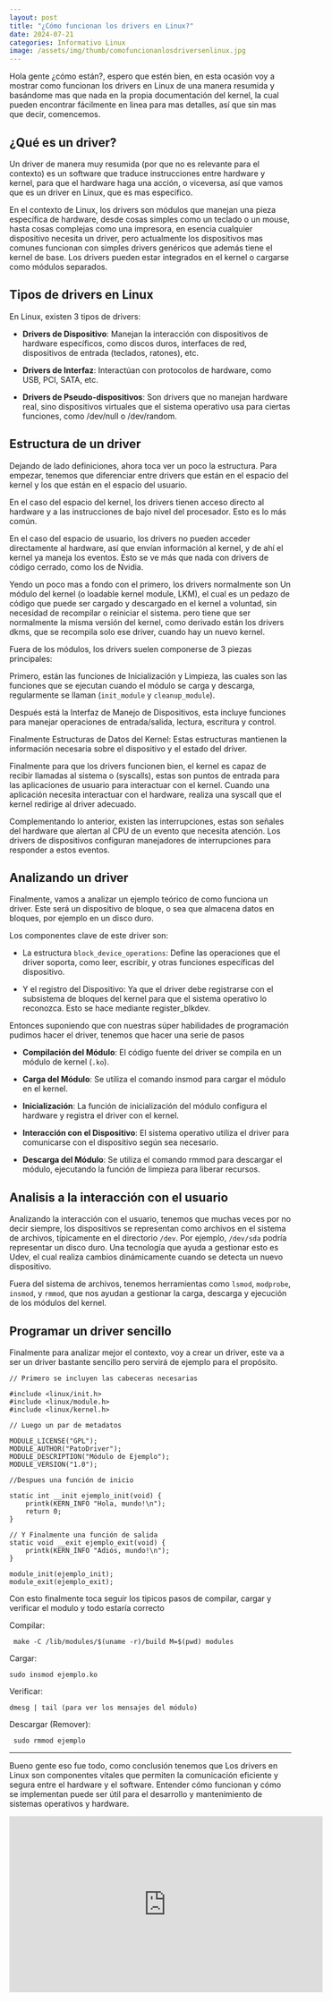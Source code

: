 ```yaml
---
layout: post
title: "¿Cómo funcionan los drivers en Linux?"
date: 2024-07-21
categories: Informativo Linux
image: /assets/img/thumb/comofuncionanlosdriversenlinux.jpg
---
```


Hola gente ¿cómo están?, espero que estén bien, en esta ocasión voy a mostrar como funcionan los drivers en Linux de una manera resumida y basándome mas que nada en la propia documentación del kernel, la cual pueden encontrar fácilmente en linea para mas detalles, así que sin mas que decir, comencemos.

## ¿Qué es un driver?

Un driver de manera muy resumida (por que no es relevante para el contexto) es un software que traduce instrucciones entre hardware y kernel, para que el hardware haga una acción, o viceversa, así que vamos que es un driver en Linux, que es mas especifico.

En el contexto de Linux, los drivers son módulos que manejan una pieza específica de hardware, desde cosas simples como un teclado o un mouse, hasta cosas complejas como una impresora, en esencia cualquier dispositivo necesita un driver, pero actualmente los dispositivos mas comunes funcionan con simples drivers genéricos que además tiene el kernel de base. Los drivers pueden estar integrados en el kernel o cargarse como módulos separados.

## Tipos de drivers en Linux

En Linux, existen 3 tipos de drivers:

- **Drivers de Dispositivo**: Manejan la interacción con dispositivos de hardware específicos, como discos duros, interfaces de red, dispositivos de entrada (teclados, ratones), etc.

- **Drivers de Interfaz**: Interactúan con protocolos de hardware, como USB, PCI, SATA, etc.

- **Drivers de Pseudo-dispositivos**: Son drivers que no manejan hardware real, sino dispositivos virtuales que el sistema operativo usa para ciertas funciones, como /dev/null o /dev/random.

## Estructura de un driver

Dejando de lado definiciones, ahora toca ver un poco la estructura. Para empezar, tenemos que diferenciar entre drivers que están en el espacio del kernel y los que están en el espacio del usuario.

En el caso del espacio del kernel, los drivers tienen acceso directo al hardware y a las instrucciones de bajo nivel del procesador. Esto es lo más común.

En el caso del espacio de usuario, los drivers no pueden acceder directamente al hardware, así que envían información al kernel, y de ahí el kernel ya maneja los eventos. Esto se ve más que nada con drivers de código cerrado, como los de Nvidia.

Yendo un poco mas a fondo con el primero, los drivers normalmente son Un módulo del kernel (o loadable kernel module, LKM), el cual es un pedazo de código que puede ser cargado y descargado en el kernel a voluntad, sin necesidad de recompilar o reiniciar el sistema. pero tiene que ser normalmente la misma versión del kernel, como derivado están los drivers dkms, que se recompila solo ese driver, cuando hay un nuevo kernel.

Fuera de los módulos, los drivers suelen componerse de 3 piezas principales:

Primero, están las funciones de Inicialización y Limpieza, las cuales son las funciones que se ejecutan cuando el módulo se carga y descarga, regularmente se llaman (`init_module` y `cleanup_module`).

Después está la Interfaz de Manejo de Dispositivos, esta incluye funciones para manejar operaciones de entrada/salida, lectura, escritura y control.

Finalmente Estructuras de Datos del Kernel: Estas estructuras mantienen la información necesaria sobre el dispositivo y el estado del driver.

Finalmente para que los drivers funcionen bien, el kernel es capaz de recibir llamadas al sistema o (syscalls), estas son puntos de entrada para las aplicaciones de usuario para interactuar con el kernel. Cuando una aplicación necesita interactuar con el hardware, realiza una syscall que el kernel redirige al driver adecuado.

Complementando lo anterior, existen las interrupciones, estas son señales del hardware que alertan al CPU de un evento que necesita atención. Los drivers de dispositivos configuran manejadores de interrupciones para responder a estos eventos.

## Analizando un driver

Finalmente, vamos a analizar un ejemplo teórico de como funciona un driver. Este será un dispositivo de bloque, o sea que almacena datos en bloques, por ejemplo en un disco duro.

Los componentes clave de este driver son:

- La estructura `block_device_operations`: Define las operaciones que el driver soporta, como leer, escribir, y otras funciones específicas del dispositivo.

- Y el registro del Dispositivo: Ya que el driver debe registrarse con el subsistema de bloques del kernel para que el sistema operativo lo reconozca. Esto se hace mediante register_blkdev.

Entonces suponiendo que con nuestras súper habilidades de programación pudimos hacer el driver, tenemos que hacer una serie de pasos

- **Compilación del Módulo**: El código fuente del driver se compila en un módulo de kernel (`.ko`).

- **Carga del Módulo**: Se utiliza el comando insmod para cargar el módulo en el kernel.

- **Inicialización**: La función de inicialización del módulo configura el hardware y registra el driver con el kernel.

- **Interacción con el Dispositivo**: El sistema operativo utiliza el driver para comunicarse con el dispositivo según sea necesario.

- **Descarga del Módulo**: Se utiliza el comando rmmod para descargar el módulo, ejecutando la función de limpieza para liberar recursos.

## Analisis a la interacción con el usuario

Analizando la interacción con el usuario, tenemos que muchas veces por no decir siempre, los dispositivos se representan como archivos en el sistema de archivos, típicamente en el directorio `/dev`. Por ejemplo, `/dev/sda` podría representar un disco duro. Una tecnología que ayuda a gestionar esto es Udev, el cual realiza cambios dinámicamente cuando se detecta un nuevo dispositivo.

Fuera del sistema de archivos, tenemos herramientas como `lsmod`, `modprobe`, `insmod`, y `rmmod`, que nos ayudan a gestionar la carga, descarga y ejecución de los módulos del kernel.

## Programar un driver sencillo

Finalmente para analizar mejor el contexto, voy a crear un driver, este va a ser un driver bastante sencillo pero servirá de ejemplo para el propósito.


```
// Primero se incluyen las cabeceras necesarias

#include <linux/init.h>
#include <linux/module.h>
#include <linux/kernel.h>

// Luego un par de metadatos

MODULE_LICENSE("GPL");
MODULE_AUTHOR("PatoDriver");
MODULE_DESCRIPTION("Módulo de Ejemplo");
MODULE_VERSION("1.0");

//Despues una función de inicio

static int __init ejemplo_init(void) {
    printk(KERN_INFO "Hola, mundo!\n");
    return 0;
}

// Y Finalmente una función de salida
static void __exit ejemplo_exit(void) {
    printk(KERN_INFO "Adiós, mundo!\n");
}

module_init(ejemplo_init);
module_exit(ejemplo_exit);
```

Con esto finalmente toca seguir los tipicos pasos de compilar, cargar y verificar el modulo y todo estaría correcto

Compilar:

```
 make -C /lib/modules/$(uname -r)/build M=$(pwd) modules
```

Cargar:

```
sudo insmod ejemplo.ko
```

Verificar:

```
dmesg | tail (para ver los mensajes del módulo)
```

Descargar (Remover):

```
 sudo rmmod ejemplo
```

---

Bueno gente eso fue todo, como conclusión tenemos que Los drivers en Linux son componentes vitales que permiten la comunicación eficiente y segura entre el hardware y el software. Entender cómo funcionan y cómo se implementan puede ser útil para el desarrollo y mantenimiento de sistemas operativos y hardware.

<iframe width="560" height="315" class="ytvideo" src="https://www.youtube-nocookie.com/embed/51Xw0A9kTOE?si=s6KBDVWeLFTrfTvW" title="YouTube video player" frameborder="0" allow="accelerometer; autoplay; clipboard-write; encrypted-media; gyroscope; picture-in-picture; web-share" referrerpolicy="strict-origin-when-cross-origin" allowfullscreen></iframe>